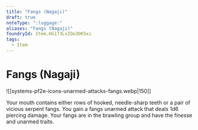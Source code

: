 ```yaml
---
title: "Fangs (Nagaji)"
draft: true
noteType: ":luggage:"
aliases: "Fangs (Nagaji)"
foundryId: Item.HG173LxIOo3OK5xi
tags:
  - Item
---
```


# Fangs (Nagaji)
![[systems-pf2e-icons-unarmed-attacks-fangs.webp|150]]

Your mouth contains either rows of hooked, needle-sharp teeth or a pair of vicious serpent fangs. You gain a fangs unarmed attack that deals 1d6 piercing damage. Your fangs are in the brawling group and have the finesse and unarmed traits.
